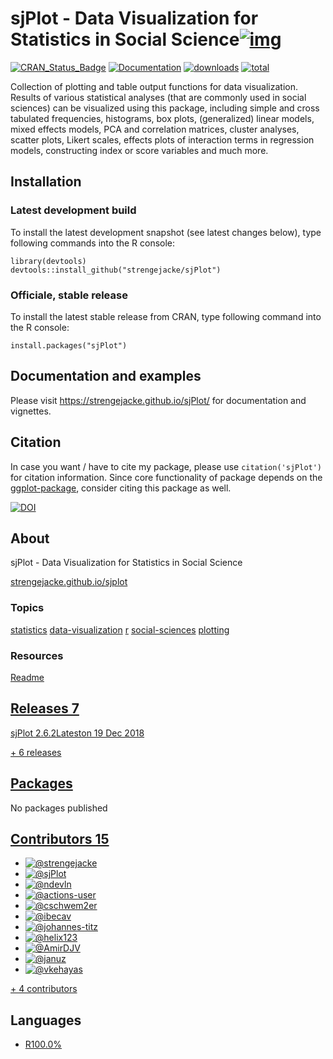 # sjPlot - Data Visualization for Statistics in Social Science[![img](C:\Users\Administrator\AppData\Roaming\Typora\typora-user-images\logo.png)](https://github.com/strengejacke/sjPlot/blob/master/man/figures/logo.png)

[![CRAN_Status_Badge](C:\Users\Administrator\AppData\Roaming\Typora\typora-user-images\687474703a2f2f7777772e722d706b672e6f72672f6261646765732f76657273696f6e2f736a506c6f74)](https://cran.r-project.org/package=sjPlot)  [![Documentation](C:\Users\Administrator\AppData\Roaming\Typora\typora-user-images\68747470733a2f2f696d672e736869656c64732e696f2f62616467652f646f63756d656e746174696f6e2d736a506c6f742d6f72616e67652e7376673f636f6c6f72423d453931453633)](https://strengejacke.github.io/sjPlot/)  [![downloads](C:\Users\Administrator\AppData\Roaming\Typora\typora-user-images\68747470733a2f2f6372616e6c6f67732e722d706b672e6f72672f6261646765732f736a506c6f74)](https://cranlogs.r-pkg.org/)  [![total](C:\Users\Administrator\AppData\Roaming\Typora\typora-user-images\68747470733a2f2f6372616e6c6f67732e722d706b672e6f72672f6261646765732f6772616e642d746f74616c2f736a506c6f74)](https://cranlogs.r-pkg.org/)

Collection of plotting and table output functions for data visualization. Results of various statistical analyses (that are commonly used in social sciences) can be visualized using this package, including simple and cross tabulated frequencies, histograms, box plots, (generalized) linear models, mixed effects models, PCA and correlation matrices, cluster analyses, scatter plots, Likert scales, effects plots of interaction terms in regression models, constructing index or score variables and much more.

## Installation

### Latest development build

To install the latest development snapshot (see latest changes below), type following commands into the R console:

```
library(devtools)
devtools::install_github("strengejacke/sjPlot")
```

### Officiale, stable release

To install the latest stable release from CRAN, type following command into the R console:

```
install.packages("sjPlot")
```

## Documentation and examples

Please visit https://strengejacke.github.io/sjPlot/ for documentation and vignettes.

## Citation

In case you want / have to cite my package, please use `citation('sjPlot')` for citation information. Since core functionality of package depends on the [ggplot-package](https://cran.r-project.org/package=ggplot2), consider citing this package as well.

[![DOI](C:\Users\Administrator\AppData\Roaming\Typora\typora-user-images\68747470733a2f2f7a656e6f646f2e6f72672f62616467652f444f492f31302e353238312f7a656e6f646f2e313330383135372e737667)](https://doi.org/10.5281/zenodo.1308157)

## About

sjPlot - Data Visualization for Statistics in Social Science

[strengejacke.github.io/sjplot](https://strengejacke.github.io/sjPlot)

### Topics

[statistics](https://github.com/topics/statistics) [data-visualization](https://github.com/topics/data-visualization) [r](https://github.com/topics/r) [social-sciences](https://github.com/topics/social-sciences) [plotting](https://github.com/topics/plotting)

### Resources

[ Readme](https://github.com/strengejacke/sjPlot#readme)

## [Releases 7](https://github.com/strengejacke/sjPlot/releases)

[sjPlot 2.6.2Lateston 19 Dec 2018](https://github.com/strengejacke/sjPlot/releases/tag/2.6.2)

[+ 6 releases](https://github.com/strengejacke/sjPlot/releases)

## [Packages](https://github.com/users/strengejacke/packages?repo_name=sjPlot)

No packages published

## [Contributors 15](https://github.com/strengejacke/sjPlot/graphs/contributors)

- [![@strengejacke](C:\Users\Administrator\AppData\Roaming\Typora\typora-user-images\26301769)](https://github.com/strengejacke)
- [![@sjPlot](C:\Users\Administrator\AppData\Roaming\Typora\typora-user-images\4901179)](https://github.com/sjPlot)
- [![@ndevln](C:\Users\Administrator\AppData\Roaming\Typora\typora-user-images\5631424)](https://github.com/ndevln)
- [![@actions-user](C:\Users\Administrator\AppData\Roaming\Typora\typora-user-images\65916846)](https://github.com/actions-user)
- [![@cschwem2er](C:\Users\Administrator\AppData\Roaming\Typora\typora-user-images\7460499)](https://github.com/cschwem2er)
- [![@ibecav](C:\Users\Administrator\AppData\Roaming\Typora\typora-user-images\26557145)](https://github.com/ibecav)
- [![@johannes-titz](C:\Users\Administrator\AppData\Roaming\Typora\typora-user-images\32065313)](https://github.com/johannes-titz)
- [![@helix123](C:\Users\Administrator\AppData\Roaming\Typora\typora-user-images\10897278)](https://github.com/helix123)
- [![@AmirDJV](C:\Users\Administrator\AppData\Roaming\Typora\typora-user-images\25877896)](https://github.com/AmirDJV)
- [![@januz](C:\Users\Administrator\AppData\Roaming\Typora\typora-user-images\1440498)](https://github.com/januz)
- [![@vkehayas](C:\Users\Administrator\AppData\Roaming\Typora\typora-user-images\1205023)](https://github.com/vkehayas)

[+ 4 contributors](https://github.com/strengejacke/sjPlot/graphs/contributors)

## Languages

- [R100.0%](https://github.com/strengejacke/sjPlot/search?l=r)



 